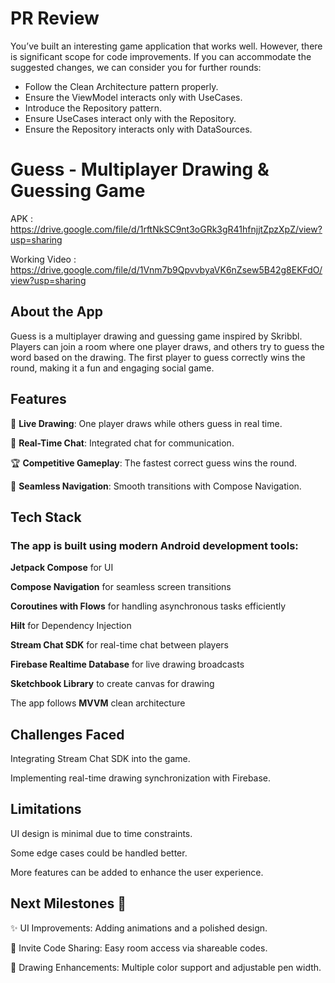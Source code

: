 # PR Review

You’ve built an interesting game application that works well. However, there is significant scope for code improvements. If you can accommodate the suggested changes, we can consider you for further rounds:
- Follow the Clean Architecture pattern properly.
- Ensure the ViewModel interacts only with UseCases.
- Introduce the Repository pattern.
- Ensure UseCases interact only with the Repository.
- Ensure the Repository interacts only with DataSources.



# Guess - Multiplayer Drawing & Guessing Game

APK : https://drive.google.com/file/d/1rftNkSC9nt3oGRk3gR41hfnjjtZpzXpZ/view?usp=sharing

Working Video : https://drive.google.com/file/d/1Vnm7b9QpvvbyaVK6nZsew5B42g8EKFdO/view?usp=sharing

## About the App

Guess is a multiplayer drawing and guessing game inspired by Skribbl. Players can join a room where one player draws, and others try to guess the word based on the drawing. The first player to guess correctly wins the round, making it a fun and engaging social game.

## Features

🎨 **Live Drawing**: One player draws while others guess in real time.

💬 **Real-Time Chat**: Integrated chat for communication.

🏆 **Competitive Gameplay**: The fastest correct guess wins the round.

🔄 **Seamless Navigation**: Smooth transitions with Compose Navigation.

## Tech Stack

### The app is built using modern Android development tools:

**Jetpack Compose** for UI

**Compose Navigation** for seamless screen transitions

**Coroutines with Flows** for handling asynchronous tasks efficiently

**Hilt** for Dependency Injection

**Stream Chat SDK** for real-time chat between players

**Firebase Realtime Database** for live drawing broadcasts

**Sketchbook Library** to create canvas for drawing

The app follows **MVVM** clean architecture

## Challenges Faced

Integrating Stream Chat SDK into the game.

Implementing real-time drawing synchronization with Firebase.

## Limitations

UI design is minimal due to time constraints.

Some edge cases could be handled better.

More features can be added to enhance the user experience.

## Next Milestones 🚀

✨ UI Improvements: Adding animations and a polished design.

🔗 Invite Code Sharing: Easy room access via shareable codes.

🎨 Drawing Enhancements: Multiple color support and adjustable pen width.

